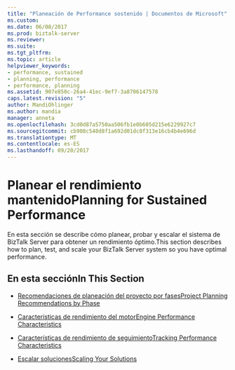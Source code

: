 ```yaml
---
title: "Planeación de Performance sostenido | Documentos de Microsoft"
ms.custom: 
ms.date: 06/08/2017
ms.prod: biztalk-server
ms.reviewer: 
ms.suite: 
ms.tgt_pltfrm: 
ms.topic: article
helpviewer_keywords:
- performance, sustained
- planning, performance
- performance, planning
ms.assetid: 907e850c-26a4-41ec-9ef7-3a8706147578
caps.latest.revision: "5"
author: MandiOhlinger
ms.author: mandia
manager: anneta
ms.openlocfilehash: 3cd0d87a5750aa506fb1e0b605d215e6229927c7
ms.sourcegitcommit: cb908c540d8f1a692d01dc8f313e16cb4b4e696d
ms.translationtype: MT
ms.contentlocale: es-ES
ms.lasthandoff: 09/20/2017
---
```

# <a name="planning-for-sustained-performance"></a><span data-ttu-id="b4ba1-102">Planear el rendimiento mantenido</span><span class="sxs-lookup"><span data-stu-id="b4ba1-102">Planning for Sustained Performance</span></span>
<span data-ttu-id="b4ba1-103">En esta sección se describe cómo planear, probar y escalar el sistema de BizTalk Server para obtener un rendimiento óptimo.</span><span class="sxs-lookup"><span data-stu-id="b4ba1-103">This section describes how to plan, test, and scale your BizTalk Server system so you have optimal performance.</span></span>  
  
## <a name="in-this-section"></a><span data-ttu-id="b4ba1-104">En esta sección</span><span class="sxs-lookup"><span data-stu-id="b4ba1-104">In This Section</span></span>  
  
-   [<span data-ttu-id="b4ba1-105">Recomendaciones de planeación del proyecto por fases</span><span class="sxs-lookup"><span data-stu-id="b4ba1-105">Project Planning Recommendations by Phase</span></span>](../core/project-planning-recommendations-by-phase.md)  
  
-   [<span data-ttu-id="b4ba1-106">Características de rendimiento del motor</span><span class="sxs-lookup"><span data-stu-id="b4ba1-106">Engine Performance Characteristics</span></span>](../core/engine-performance-characteristics.md)  
  
-   [<span data-ttu-id="b4ba1-107">Características de rendimiento de seguimiento</span><span class="sxs-lookup"><span data-stu-id="b4ba1-107">Tracking Performance Characteristics</span></span>](../core/tracking-performance-characteristics.md)  
  
-   [<span data-ttu-id="b4ba1-108">Escalar soluciones</span><span class="sxs-lookup"><span data-stu-id="b4ba1-108">Scaling Your Solutions</span></span>](../core/scaling-your-solutions.md)